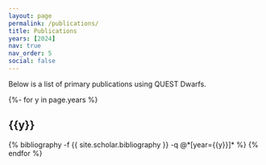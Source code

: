 ```yaml
---
layout: page
permalink: /publications/
title: Publications
years: [2024]
nav: true
nav_order: 5
social: false
---
```


Below is a list of primary publications using QUEST Dwarfs.

<!-- _pages/publications.md -->
<div class="publications">

{%- for y in page.years %}
  <h2 class="year">{{y}}</h2>
  {% bibliography -f {{ site.scholar.bibliography }} -q @*[year={{y}}]* %}
{% endfor %}

</div>
